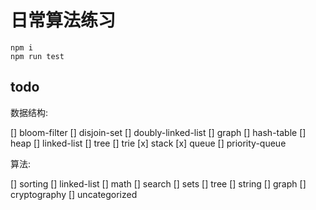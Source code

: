# 日常算法练习

```
npm i 
npm run test
```

## todo

数据结构:

[] bloom-filter
[] disjoin-set
[] doubly-linked-list
[] graph
[] hash-table
[] heap
[] linked-list
[] tree
[] trie
[x] stack
[x] queue
[] priority-queue

算法:

[] sorting
[] linked-list
[] math
[] search
[] sets
[] tree
[] string
[] graph
[] cryptography
[] uncategorized

 